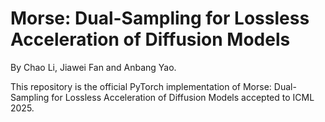 # Morse: Dual-Sampling for Lossless Acceleration of Diffusion Models

By Chao Li, Jiawei Fan and Anbang Yao.

This repository is the official PyTorch implementation of 
Morse: Dual-Sampling for Lossless Acceleration of Diffusion Models accepted to ICML 2025.
